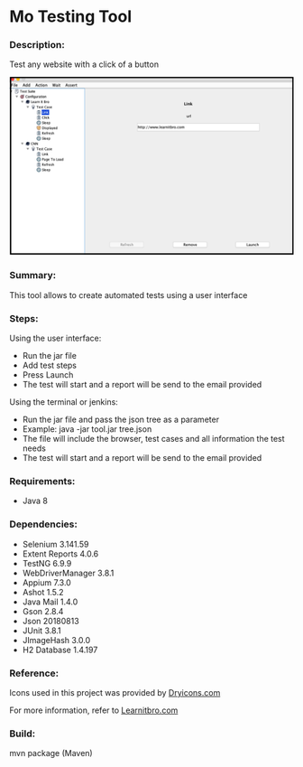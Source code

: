 # Mo Testing Tool

### Description: 
Test any website with a click of a button

![](images/demo.png)

### Summary:
This tool allows to create automated tests using a user interface

### Steps:
Using the user interface:
- Run the jar file
- Add test steps
- Press Launch
- The test will start and a report will be send to the email provided

Using the terminal or jenkins:
- Run the jar file and pass the json tree as a parameter
- Example: java -jar tool.jar tree.json
- The file will include the browser, test cases and all information the test needs
- The test will start and a report will be send to the email provided

### Requirements:
- Java 8

### Dependencies:
- Selenium 3.141.59
- Extent Reports 4.0.6
- TestNG 6.9.9
- WebDriverManager 3.8.1
- Appium 7.3.0
- Ashot 1.5.2
- Java Mail 1.4.0
- Gson 2.8.4
- Json 20180813
- JUnit 3.8.1
- JImageHash 3.0.0
- H2 Database 1.4.197 

### Reference:
Icons used in this project was provided by [Dryicons.com](https://dryicons.com/)

For more information, refer to [Learnitbro.com](https://learnitbro.com/) 

### Build:
mvn package (Maven)
